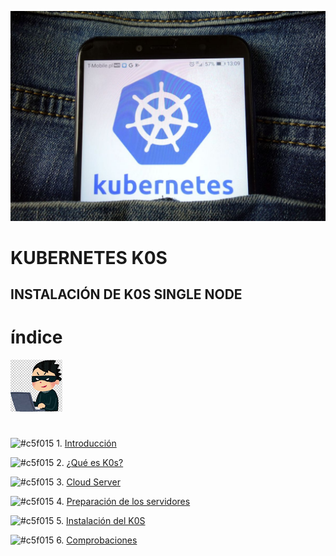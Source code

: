![img](https://github.com/abarcajoel/K0S/blob/main/img/k0s.jpg)
# KUBERNETES                      K0S
## INSTALACIÓN DE K0S SINGLE NODE
# índice
![img](https://github.com/abarcajoel/K0S/blob/main/img/joel.jpg)
#
![#c5f015](https://via.placeholder.com/15/c5f015/000000?text=+) 1. [Introducción](https://github.com/abarcajoel/K0S/blob/main/readme/Introduccion.md)

![#c5f015](https://via.placeholder.com/15/c5f015/000000?text=+) 2. [¿Qué es K0s?](https://github.com/abarcajoel/K0S/blob/main/readme/que_es_k0s.md)

![#c5f015](https://via.placeholder.com/15/c5f015/000000?text=+) 3. [Cloud Server](https://github.com/abarcajoel/K0S/blob/main/readme/cloud_server.md)

![#c5f015](https://via.placeholder.com/15/c5f015/000000?text=+) 4. [Preparación de los servidores](https://github.com/abarcajoel/K0S/blob/main/readme/servidores.md)

![#c5f015](https://via.placeholder.com/15/c5f015/000000?text=+) 5. [Instalación del K0S](https://github.com/abarcajoel/K0S/blob/main/readme/instalacion_K0s.md) 

![#c5f015](https://via.placeholder.com/15/c5f015/000000?text=+) 6. [Comprobaciones]()



